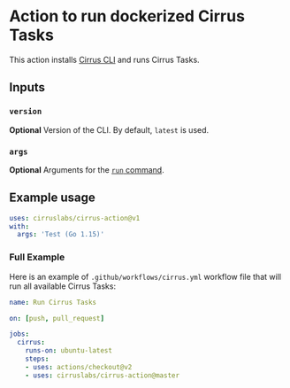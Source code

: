 # Action to run dockerized Cirrus Tasks

This action installs [Cirrus CLI](https://github.com/cirruslabs/cirrus-cli) and runs Cirrus Tasks.

## Inputs

### `version`

**Optional** Version of the CLI. By default, `latest` is used.

### `args`

**Optional** Arguments for the [`run` command](https://github.com/cirruslabs/cirrus-cli#running-cirrus-tasks). 

## Example usage

```yaml
uses: cirruslabs/cirrus-action@v1
with:
  args: 'Test (Go 1.15)'
```

### Full Example

Here is an example of `.github/workflows/cirrus.yml` workflow file that will run all available Cirrus Tasks:

```yaml
name: Run Cirrus Tasks

on: [push, pull_request]

jobs:
  cirrus:
    runs-on: ubuntu-latest
    steps:
    - uses: actions/checkout@v2
    - uses: cirruslabs/cirrus-action@master
```
